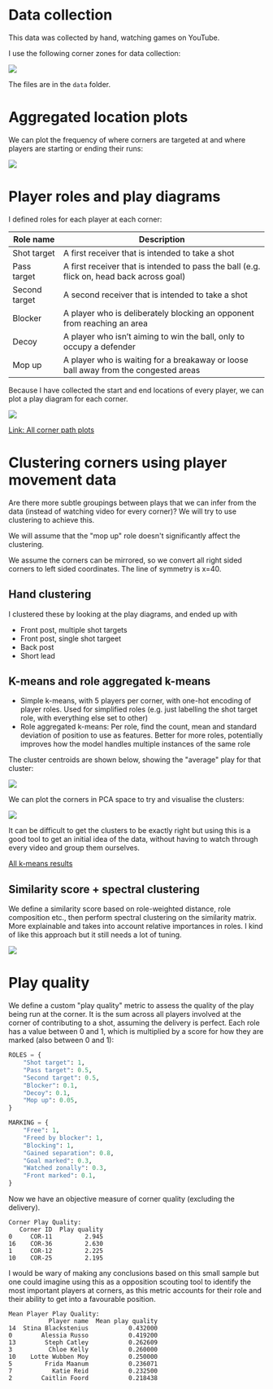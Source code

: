 # Data collection
This data was collected by hand, watching games on YouTube. 

I use the following corner zones for data collection:

![](../output/corner_zones.png)

The files are in the `data` folder.

# Aggregated location plots
We can plot the frequency of where corners are targeted at and where players are starting or ending their runs:

![](../output/left_front_post_delivery_vs_run_heatmap.png)

# Player roles and play diagrams

I defined roles for each player at each corner:

|Role name	|Description|
|-|-|
|Shot target|	A first receiver that is intended to take a shot|
|Pass target|	A first receiver that is intended to pass the ball (e.g. flick on, head back across goal) |
|Second target|	A second receiver that is intended to take a shot |
|Blocker	|A player who is deliberately blocking an opponent from reaching an area |
|Decoy	|A player who isn’t aiming to win the ball, only to occupy a defender |
|Mop up	|A player who is waiting for a breakaway or loose ball away from the congested areas |

Because I have collected the start and end locations of every player, we can plot a play diagram for each corner. 

![](../output/corner_paths_page_1.png)

[Link: All corner path plots](./all_corner_paths.md)

# Clustering corners using player movement data

Are there more subtle groupings between plays that we can infer from the data (instead of watching video for every corner)? We will try to use clustering to achieve this.

We will assume that the "mop up" role doesn't significantly affect the clustering. 

We assume the corners can be mirrored, so we convert all right sided corners to left sided coordinates. The line of symmetry is x=40.

## Hand clustering

I clustered these by looking at the play diagrams, and ended up with

- Front post, multiple shot targets
- Front post, single shot targeet
- Back post
- Short lead



## K-means and role aggregated k-means

- Simple k-means, with 5 players per corner, with one-hot encoding of player roles. Used for simplified roles (e.g. just labelling the shot target role, with everything else set to other)
- Role aggregated k-means: Per role, find the count, mean and standard deviation of position to use as features. Better for more roles, potentially improves how the model handles multiple instances of the same role

The cluster centroids are shown below, showing the "average" play for that cluster:

![](../output/all_roles_clustered_corner_paths.png)

We can plot the corners in PCA space to try and visualise the clusters:

![](../output/all_roles_corner_clusters_pca.png)

It can be difficult to get the clusters to be exactly right but using this is a good tool to get an initial idea of the data, without having to watch through every video and group them ourselves. 

[All k-means results](./all_kmeans_results.md)

## Similarity score + spectral clustering

We define a similarity score based on role-weighted distance, role composition etc., then perform spectral clustering on the similarity matrix. More explainable and takes into account relative importances in roles. I kind of like this approach but it still needs a lot of tuning.

![](../output/corner_similarity_clustering.png)



# Play quality

We define a custom "play quality" metric to assess the quality of the play being run at the corner. It is the sum across all players involved at the corner of contributing to a shot, assuming the delivery is perfect. Each role has a value between 0 and 1, which is multiplied by a score for how they are marked (also between 0 and 1):

```py
ROLES = {
    "Shot target": 1,
    "Pass target": 0.5,
    "Second target": 0.5,
    "Blocker": 0.1,
    "Decoy": 0.1,
    "Mop up": 0.05,
}

MARKING = {
    "Free": 1,
    "Freed by blocker": 1,
    "Blocking": 1,
    "Gained separation": 0.8,
    "Goal marked": 0.3,
    "Watched zonally": 0.3,
    "Front marked": 0.1,
}
```

Now we have an objective measure of corner quality (excluding the delivery).

```
Corner Play Quality:
   Corner ID  Play quality
0     COR-11         2.945
16    COR-36         2.630
1     COR-12         2.225
10    COR-25         2.195
```

I would be wary of making any conclusions based on this small sample but one could imagine using this as a opposition scouting tool to identify the most important players at corners, as this metric accounts for their role and their ability to get into a favourable position.

```
Mean Player Play Quality:
           Player name  Mean play quality
14  Stina Blackstenius           0.432000
0        Alessia Russo           0.419200
13        Steph Catley           0.262609
3          Chloe Kelly           0.260000
10    Lotte Wubben Moy           0.250000
5         Frida Maanum           0.236071
7           Katie Reid           0.232500
2        Caitlin Foord           0.218438
```







